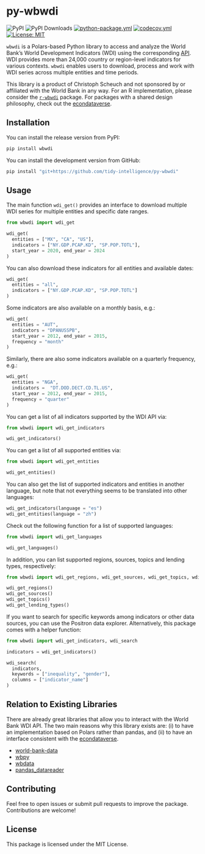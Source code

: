 # py-wbwdi
![PyPI](https://img.shields.io/pypi/v/wbwdi?label=pypi%20package)
![PyPI Downloads](https://img.shields.io/pypi/dm/wbwdi)
[![python-package.yml](https://github.com/tidy-intelligence/py-wbwdi/actions/workflows/python-package.yml/badge.svg)](https://github.com/tidy-intelligence/py-wbwdi/actions/workflows/python-package.yml)
[![codecov.yml](https://codecov.io/gh/tidy-intelligence/py-wbwdi/graph/badge.svg)](https://app.codecov.io/gh/tidy-intelligence/py-wbwdi)
[![License:
MIT](https://img.shields.io/badge/License-MIT-yellow.svg)](https://opensource.org/licenses/MIT)

`wbwdi` is a Polars-based Python library to access and analyze the World Bank’s World Development Indicators (WDI) using the corresponding [API](https://datahelpdesk.worldbank.org/knowledgebase/articles/889392-about-the-indicators-api-documentation). WDI provides more than 24,000 country or region-level indicators for various contexts. `wbwdi` enables users to download, process and work with WDI series across multiple entities and time periods.

This library is a product of Christoph Scheuch and not sponsored by or affiliated with the World Bank in any way. For an R implementation, please consider the [`r-wbwdi`](https://github.com/tidy-intelligence/r-wbwdi) package. For packages with a shared design philosophy, check out the [econdataverse](https://www.econdataverse.org/).

## Installation

You can install the release version from PyPI: 

```python
pip install wbwdi
```

You can install the development version from GitHub:

```python
pip install "git+https://github.com/tidy-intelligence/py-wbwdi"
```

## Usage

The main function `wdi_get()` provides an interface to download multiple WDI series for multiple entities and specific date ranges.

```python
from wbwdi import wdi_get

wdi_get(
  entities = ["MX", "CA", "US"], 
  indicators = ["NY.GDP.PCAP.KD", "SP.POP.TOTL"],
  start_year = 2020, end_year = 2024
)
```

You can also download these indicators for all entities and available dates:

```python
wdi_get(
  entities = "all", 
  indicators = ["NY.GDP.PCAP.KD", "SP.POP.TOTL"]
)
```

Some indicators are also available on a monthly basis, e.g.:

```python
wdi_get(
  entities = "AUT", 
  indicators = "DPANUSSPB",         
  start_year = 2012, end_year = 2015, 
  frequency = "month"
)
```

Similarly, there are also some indicators available on a quarterly frequency, e.g.:

```python
wdi_get(
  entities = "NGA", 
  indicators =  "DT.DOD.DECT.CD.TL.US",
  start_year = 2012, end_year = 2015, 
  frequency = "quarter"
)
```

You can get a list of all indicators supported by the WDI API via:

```python
from wbwdi import wdi_get_indicators

wdi_get_indicators()
```

You can get a list of all supported entities via:

```python
from wbwdi import wdi_get_entities

wdi_get_entities()
```

You can also get the list of supported indicators and entities in
another language, but note that not everything seems to be translated
into other languages:

```python
wdi_get_indicators(language = "es")
wdi_get_entities(language = "zh")
```

Check out the following function for a list of supported languages:

```python
from wbwdi import wdi_get_languages

wdi_get_languages()
```

In addition, you can list supported regions, sources, topics and lending
types, respectively:

```python
from wbwdi import wdi_get_regions, wdi_get_sources, wdi_get_topics, wdi_get_lending_types

wdi_get_regions()
wdi_get_sources()
wdi_get_topics()
wdi_get_lending_types()
```

If you want to search for specific keywords among indicators or other data sources, you can use the Positron data explorer. Alternatively, this package comes with a helper function:

```python
from wbwdi import wdi_get_indicators, wdi_search

indicators = wdi_get_indicators()

wdi_search(
  indicators,
  keywords = ["inequality", "gender"],
  columns = ["indicator_name"]
)
```

## Relation to Existing Libraries

There are already great libraries that allow you to interact with the World Bank WDI API. The two main reasons why this library exists are: (i) to have an implementation based on Polars rather than pandas, and (ii) to have an interface consistent with the [econdataverse](https://www.econdataverse.org/).

- [world-bank-data](https://github.com/mwouts/world_bank_data)
- [wbpy](https://github.com/mattduck/wbpy/)
- [wbdata](https://github.com/oliversherouse/wbdata/)
- [pandas_datareader](https://pandas-datareader.readthedocs.io/en/latest/readers/world-bank.html)

## Contributing

Feel free to open issues or submit pull requests to improve the package. Contributions are welcome!

## License

This package is licensed under the MIT License.